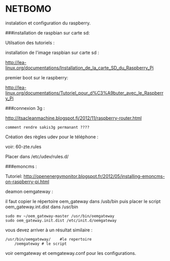 NETBOMO
=======

instalation et configuration du raspberry.

###installation de raspbian sur carte sd:

Utilsation des tutoriels :

installation de l'image raspbian sur carte sd :

http://lea-linux.org/documentations/Installation_de_la_carte_SD_du_Raspberry_Pi

premier boot sur le raspberry:

http://lea-linux.org/documentations/Tutoriel_pour_d%C3%A9buter_avec_le_Raspberry_Pi


###connexion 3g :

http://itsacleanmachine.blogspot.fi/2012/11/raspberry-router.html

	comment rendre sakis3g permanant ????

Création des règles udev pour le téléphone :

voir: 60-zte.rules

Placer dans /etc/udev/rules.d/

	

###emoncms : 

Tutoriel:
http://openenergymonitor.blogspot.fr/2012/05/installing-emoncms-on-raspberry-pi.html

deamon oemgateway :

il faut copier le répertoire oem_gateway dans /usb/bin puis placer le script oem_gateway.int.dist dans /usr/bin

	sudo mv ~/oem_gateway-master /usr/bin/oemgateway
	sudo oem_gateway.init.dist /etc/init.d/oemgateway

vous devez arriver à un résultat similaire :
	
	/usr/bin/oemgateway/  	#le repertoire
		/oemgateway	# le script

voir oemgateway et oemgateway.conf pour les configurations.
